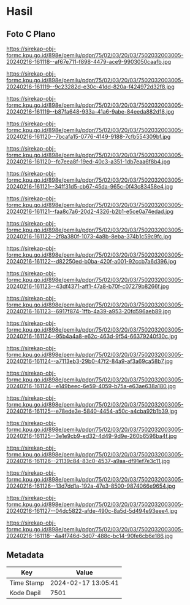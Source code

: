 # Hasil

## Foto C Plano

https://sirekap-obj-formc.kpu.go.id/898e/pemilu/pdpr/75/02/03/20/03/7502032003005-20240216-161118--af67e711-f898-4479-ace9-9903050caafb.jpg

https://sirekap-obj-formc.kpu.go.id/898e/pemilu/pdpr/75/02/03/20/03/7502032003005-20240216-161119--9c23282d-e30c-41dd-820a-f424972d32f8.jpg

https://sirekap-obj-formc.kpu.go.id/898e/pemilu/pdpr/75/02/03/20/03/7502032003005-20240216-161119--b87fa648-933a-41a6-9abe-84eeda882d18.jpg

https://sirekap-obj-formc.kpu.go.id/898e/pemilu/pdpr/75/02/03/20/03/7502032003005-20240216-161120--7bcafa15-0776-4149-9188-7cfb554309bf.jpg

https://sirekap-obj-formc.kpu.go.id/898e/pemilu/pdpr/75/02/03/20/03/7502032003005-20240216-161120--fc7eea8f-19ed-40c3-a351-1db7eaa6f8b4.jpg

https://sirekap-obj-formc.kpu.go.id/898e/pemilu/pdpr/75/02/03/20/03/7502032003005-20240216-161121--34ff31d5-cb67-45da-965c-0f43c83458e4.jpg

https://sirekap-obj-formc.kpu.go.id/898e/pemilu/pdpr/75/02/03/20/03/7502032003005-20240216-161121--faa8c7a6-20d2-4326-b2b1-e5ce0a74edad.jpg

https://sirekap-obj-formc.kpu.go.id/898e/pemilu/pdpr/75/02/03/20/03/7502032003005-20240216-161122--2f8a380f-1073-4a8b-8eba-374b1c59c9fc.jpg

https://sirekap-obj-formc.kpu.go.id/898e/pemilu/pdpr/75/02/03/20/03/7502032003005-20240216-161122--d82250ed-b0ba-420f-a001-92ccb7a6d396.jpg

https://sirekap-obj-formc.kpu.go.id/898e/pemilu/pdpr/75/02/03/20/03/7502032003005-20240216-161123--43df4371-aff1-47a8-b70f-c07279b8266f.jpg

https://sirekap-obj-formc.kpu.go.id/898e/pemilu/pdpr/75/02/03/20/03/7502032003005-20240216-161123--6917f874-1ffb-4a39-a953-20fd596aeb89.jpg

https://sirekap-obj-formc.kpu.go.id/898e/pemilu/pdpr/75/02/03/20/03/7502032003005-20240216-161124--95b4a4a8-e62c-463d-9f54-66379240f30c.jpg

https://sirekap-obj-formc.kpu.go.id/898e/pemilu/pdpr/75/02/03/20/03/7502032003005-20240216-161124--a7113eb3-29b0-47f2-84a9-af3a69ca58b7.jpg

https://sirekap-obj-formc.kpu.go.id/898e/pemilu/pdpr/75/02/03/20/03/7502032003005-20240216-161124--e149beec-6e59-4059-b75a-e63ae638a180.jpg

https://sirekap-obj-formc.kpu.go.id/898e/pemilu/pdpr/75/02/03/20/03/7502032003005-20240216-161125--e78ede3e-5840-4454-a50c-a4cba92b1b39.jpg

https://sirekap-obj-formc.kpu.go.id/898e/pemilu/pdpr/75/02/03/20/03/7502032003005-20240216-161125--3e1e9cb9-ed32-4d49-9d9e-260b6596ba4f.jpg

https://sirekap-obj-formc.kpu.go.id/898e/pemilu/pdpr/75/02/03/20/03/7502032003005-20240216-161126--21139c84-83c0-4537-a9aa-df91ef7e3c11.jpg

https://sirekap-obj-formc.kpu.go.id/898e/pemilu/pdpr/75/02/03/20/03/7502032003005-20240216-161126--13d7dd1a-192a-47e3-8500-9874066e9654.jpg

https://sirekap-obj-formc.kpu.go.id/898e/pemilu/pdpr/75/02/03/20/03/7502032003005-20240216-161127--04dc5822-afde-490c-8a5d-5d494e93eee4.jpg

https://sirekap-obj-formc.kpu.go.id/898e/pemilu/pdpr/75/02/03/20/03/7502032003005-20240216-161118--4a4f746d-3d07-488c-bc14-90fe6cb6e186.jpg


## Metadata

| Key        | Value               |
| ---------- | ------------------- |
| Time Stamp | 2024-02-17 13:05:41 |
| Kode Dapil | 7501                |



